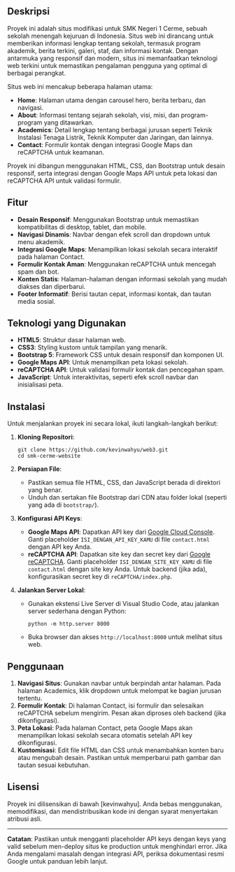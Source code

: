 ## Deskripsi

Proyek ini adalah situs modifikasi untuk SMK Negeri 1 Cerme, sebuah sekolah menengah kejuruan di Indonesia. Situs web ini dirancang untuk memberikan informasi lengkap tentang sekolah, termasuk program akademik, berita terkini, galeri, staf, dan informasi kontak. Dengan antarmuka yang responsif dan modern, situs ini memanfaatkan teknologi web terkini untuk memastikan pengalaman pengguna yang optimal di berbagai perangkat.

Situs web ini mencakup beberapa halaman utama:

- **Home**: Halaman utama dengan carousel hero, berita terbaru, dan navigasi.
- **About**: Informasi tentang sejarah sekolah, visi, misi, dan program-program yang ditawarkan.
- **Academics**: Detail lengkap tentang berbagai jurusan seperti Teknik Instalasi Tenaga Listrik, Teknik Komputer dan Jaringan, dan lainnya.
- **Contact**: Formulir kontak dengan integrasi Google Maps dan reCAPTCHA untuk keamanan.

Proyek ini dibangun menggunakan HTML, CSS, dan Bootstrap untuk desain responsif, serta integrasi dengan Google Maps API untuk peta lokasi dan reCAPTCHA API untuk validasi formulir.

## Fitur

- **Desain Responsif**: Menggunakan Bootstrap untuk memastikan kompatibilitas di desktop, tablet, dan mobile.
- **Navigasi Dinamis**: Navbar dengan efek scroll dan dropdown untuk menu akademik.
- **Integrasi Google Maps**: Menampilkan lokasi sekolah secara interaktif pada halaman Contact.
- **Formulir Kontak Aman**: Menggunakan reCAPTCHA untuk mencegah spam dan bot.
- **Konten Statis**: Halaman-halaman dengan informasi sekolah yang mudah diakses dan diperbarui.
- **Footer Informatif**: Berisi tautan cepat, informasi kontak, dan tautan media sosial.

## Teknologi yang Digunakan

- **HTML5**: Struktur dasar halaman web.
- **CSS3**: Styling kustom untuk tampilan yang menarik.
- **Bootstrap 5**: Framework CSS untuk desain responsif dan komponen UI.
- **Google Maps API**: Untuk menampilkan peta lokasi sekolah.
- **reCAPTCHA API**: Untuk validasi formulir kontak dan pencegahan spam.
- **JavaScript**: Untuk interaktivitas, seperti efek scroll navbar dan inisialisasi peta.

## Instalasi

Untuk menjalankan proyek ini secara lokal, ikuti langkah-langkah berikut:

1. **Kloning Repositori**:

   ```
   git clone https://github.com/kevinwahyu/web3.git
   cd smk-cerme-website
   ```

2. **Persiapan File**:

   - Pastikan semua file HTML, CSS, dan JavaScript berada di direktori yang benar.
   - Unduh dan sertakan file Bootstrap dari CDN atau folder lokal (seperti yang ada di `bootstrap/`).

3. **Konfigurasi API Keys**:

   - **Google Maps API**: Dapatkan API key dari [Google Cloud Console](https://console.cloud.google.com/). Ganti placeholder `ISI_DENGAN_API_KEY_KAMU` di file `contact.html` dengan API key Anda.
   - **reCAPTCHA API**: Dapatkan site key dan secret key dari [Google reCAPTCHA](https://www.google.com/recaptcha/admin). Ganti placeholder `ISI_DENGAN_SITE_KEY_KAMU` di file `contact.html` dengan site key Anda. Untuk backend (jika ada), konfigurasikan secret key di `reCAPTCHA/index.php`.

4. **Jalankan Server Lokal**:
   - Gunakan ekstensi Live Server di Visual Studio Code, atau jalankan server sederhana dengan Python:
     ```
     python -m http.server 8000
     ```
   - Buka browser dan akses `http://localhost:8000` untuk melihat situs web.

## Penggunaan

1. **Navigasi Situs**: Gunakan navbar untuk berpindah antar halaman. Pada halaman Academics, klik dropdown untuk melompat ke bagian jurusan tertentu.
2. **Formulir Kontak**: Di halaman Contact, isi formulir dan selesaikan reCAPTCHA sebelum mengirim. Pesan akan diproses oleh backend (jika dikonfigurasi).
3. **Peta Lokasi**: Pada halaman Contact, peta Google Maps akan menampilkan lokasi sekolah secara otomatis setelah API key dikonfigurasi.
4. **Kustomisasi**: Edit file HTML dan CSS untuk menambahkan konten baru atau mengubah desain. Pastikan untuk memperbarui path gambar dan tautan sesuai kebutuhan.

## Lisensi

Proyek ini dilisensikan di bawah [kevinwahyu]. Anda bebas menggunakan, memodifikasi, dan mendistribusikan kode ini dengan syarat menyertakan atribusi asli.

---

**Catatan**: Pastikan untuk mengganti placeholder API keys dengan keys yang valid sebelum men-deploy situs ke production untuk menghindari error. Jika Anda mengalami masalah dengan integrasi API, periksa dokumentasi resmi Google untuk panduan lebih lanjut.
